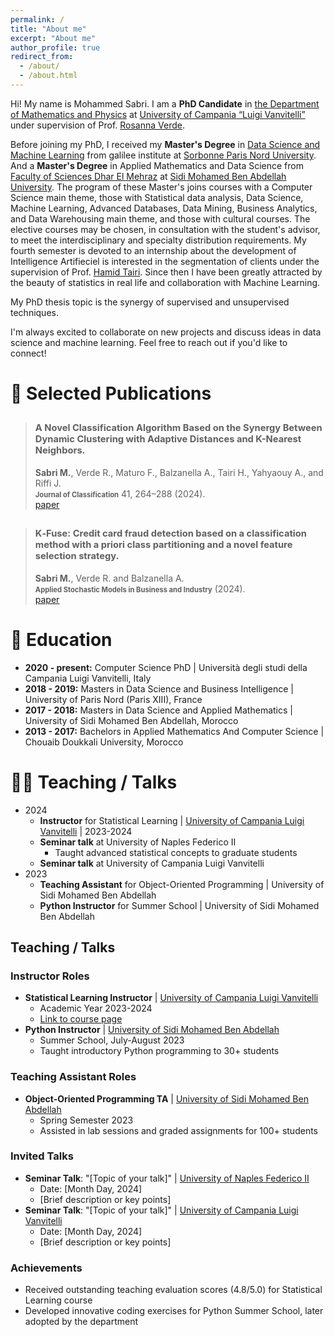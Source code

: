 ```yaml
---
permalink: /
title: "About me"
excerpt: "About me"
author_profile: true
redirect_from: 
  - /about/
  - /about.html
---
```


Hi! My name is Mohammed Sabri. I am a **PhD Candidate** in [the Department of Mathematics and Physics](https://www.matfis.unicampania.it/) at [University of Campania “Luigi Vanvitelli”](https://international.unicampania.it/index.php/en/) under supervision of Prof. [Rosanna Verde](https://www.researchgate.net/profile/Rosanna_Verde).

Before joining my PhD, I received my **Master's Degree** in [Data Science and Machine Learning](https://lipn.univ-paris13.fr/~bennani/Web_Master_Info/Master_Info_EID2_Anglais.html) from galilee institute at [Sorbonne Paris Nord University](https://galilee.univ-paris13.fr/). And a **Master's Degree** in Applied Mathematics and Data Science from [Faculty of Sciences Dhar El Mehraz](http://www.fsdmfes.ac.ma/) at [Sidi Mohamed Ben Abdellah University](http://www.usmba.ac.ma/~usmba2/). The program of these Master's joins courses with a Computer Science main theme, those with Statistical data analysis, Data Science, Machine Learning, Advanced Databases, Data Mining, Business Analytics, and Data Warehousing main theme, and those with cultural courses. The elective courses may be chosen, in consultation with the student's advisor, to meet the interdisciplinary  and specialty distribution requirements. My fourth semester is devoted to an internship about the development of Intelligence Artifieciel is interested in the segmentation of clients under the supervision of Prof. [Hamid Tairi](https://scholar.google.fr/citations?user=eBF5ZcwAAAAJ&hl=fr). Since then I have been greatly attracted by the beauty of statistics in real life and collaboration with Machine Learning.

My PhD thesis topic is the synergy of supervised and unsupervised techniques.


I'm always excited to collaborate on new projects and discuss ideas in data science and machine learning. Feel free to reach out if you'd like to connect!

# 📝 Selected Publications

> ## <span style="font-size: 0.7em;">A Novel Classification Algorithm Based on the Synergy Between Dynamic Clustering with Adaptive Distances and K-Nearest Neighbors.</span> <br>
> **Sabri M.**, Verde R., Maturo F., Balzanella A., Tairi H., Yahyaouy A., and Riffi J. <br>
> **<span style="font-size: 0.8em;">Journal of Classification</span>** 41, 264–288 (2024). <br>
> [paper](https://link.springer.com/article/10.1007/s00357-024-09471-5)

> ## <span style="font-size: 0.7em;"> K‐Fuse: Credit card fraud detection based on a classification method with a priori class partitioning and a novel feature selection strategy. </span> <br>
> **Sabri M.**, Verde R. and Balzanella A. <br>
> **<span style="font-size: 0.8em;">Applied Stochastic Models in Business and Industry</span>** (2024). <br>
> [paper](https://onlinelibrary.wiley.com/doi/abs/10.1002/asmb.2868)

# 📖 Education
- **2020 - present:** Computer Science PhD &#124; Università degli studi della Campania Luigi Vanvitelli, Italy
- **2018 - 2019:** Masters in Data Science and Business Intelligence &#124; University of Paris Nord (Paris XIII), France
- **2017 - 2018:** Masters in Data Science and Applied Mathematics &#124; University of Sidi Mohamed Ben Abdellah, Morocco
- **2013 - 2017:** Bachelors in Applied Mathematics And Computer Science &#124; Chouaib Doukkali University, Morocco

# 👨‍🏫 Teaching / Talks
- 2024
  - **Instructor** for Statistical Learning &#124; [University of Campania Luigi Vanvitelli](https://www.matfis.unicampania.it/dipartimento/avvisi/655-avviso-inizio-corso-statistical-learning-data-analytics-2) &#124; 2023-2024
  - **Seminar talk** at University of Naples Federico II
     - Taught advanced statistical concepts to graduate students
  - **Seminar talk** at University of Campania Luigi Vanvitelli
- 2023
  - **Teaching Assistant** for Object-Oriented Programming &#124; University of Sidi Mohamed Ben Abdellah
  - **Python Instructor** for Summer School &#124; University of Sidi Mohamed Ben Abdellah

<section id="teaching-talks">
  <h2>Teaching / Talks</h2>
  
  <h3>Instructor Roles</h3>
  <ul>
    <li>
      <strong>Statistical Learning Instructor</strong> | <a href="https://www.unicampania.it/">University of Campania Luigi Vanvitelli</a>
      <ul>
        <li>Academic Year 2023-2024</li>
        <li><a href="#">Link to course page</a></li>
      </ul>
    </li>
    <li>
      <strong>Python Instructor</strong> | <a href="http://www.usmba.ac.ma/">University of Sidi Mohamed Ben Abdellah</a>
      <ul>
        <li>Summer School, July-August 2023</li>
        <li>Taught introductory Python programming to 30+ students</li>
      </ul>
    </li>
  </ul>

  <h3>Teaching Assistant Roles</h3>
  <ul>
    <li>
      <strong>Object-Oriented Programming TA</strong> | <a href="http://www.usmba.ac.ma/">University of Sidi Mohamed Ben Abdellah</a>
      <ul>
        <li>Spring Semester 2023</li>
        <li>Assisted in lab sessions and graded assignments for 100+ students</li>
      </ul>
    </li>
  </ul>

  <h3>Invited Talks</h3>
  <ul>
    <li>
      <strong>Seminar Talk</strong>: "[Topic of your talk]" | <a href="http://www.unina.it/">University of Naples Federico II</a>
      <ul>
        <li>Date: [Month Day, 2024]</li>
        <li>[Brief description or key points]</li>
      </ul>
    </li>
    <li>
      <strong>Seminar Talk</strong>: "[Topic of your talk]" | <a href="https://www.unicampania.it/">University of Campania Luigi Vanvitelli</a>
      <ul>
        <li>Date: [Month Day, 2024]</li>
        <li>[Brief description or key points]</li>
      </ul>
    </li>
  </ul>

  <h3>Achievements</h3>
  <ul>
    <li>Received outstanding teaching evaluation scores (4.8/5.0) for Statistical Learning course</li>
    <li>Developed innovative coding exercises for Python Summer School, later adopted by the department</li>
  </ul>
</section>
